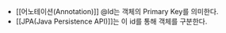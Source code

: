 
- [[어노테이션(Annotation)]] @Id는 객체의 Primary Key를 의미한다.
- [[JPA(Java Persistence API)]]는 이 id를 통해 객체를 구분한다.
